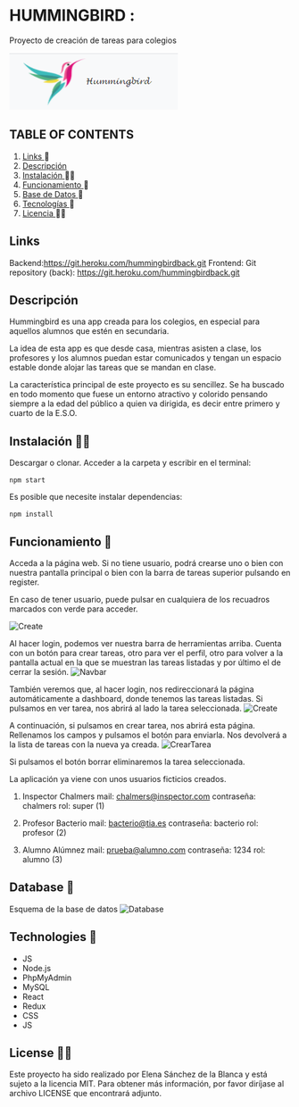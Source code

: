 # HUMMINGBIRD :
Proyecto de creación de tareas para colegios

![Logo](Logorm.PNG)


## TABLE OF CONTENTS
1. [ Links ](#links) :hammer:
2. [ Descripción ](#description) 
3. [ Instalación ](#setup) :technologist:
4. [ Funcionamiento ](#run) :hammer:
5. [ Base de Datos ](#db) :scroll:
6. [ Tecnologías ](#technologies) :space_invader:
7. [ Licencia ](#license) :raising_hand_woman:

<a name="links"></a>

## Links
Backend:https://git.heroku.com/hummingbirdback.git
Frontend: 
Git repository (back): https://git.heroku.com/hummingbirdback.git

<a name="description"></a>

## Descripción 
Hummingbird es una app creada para los colegios, en especial para aquellos alumnos que estén en secundaria. 

La idea de esta app es que desde casa, mientras asisten a clase, los profesores y los alumnos puedan estar comunicados y tengan un espacio estable donde alojar las tareas que se mandan en clase. 

La característica principal de este proyecto es su sencillez. Se ha buscado en todo momento que fuese un entorno atractivo y colorido pensando siempre a la edad del público a quien va dirigida, es decir entre primero y cuarto de la E.S.O. 

<a name="setup"></a>

## Instalación :technologist:
Descargar o clonar. Acceder a la carpeta y escribir en el terminal: 

```
npm start
```

Es posible que necesite instalar dependencias: 

```
npm install
```

<a name="run"></a>

## Funcionamiento :hammer:
Acceda a la página web. Si no tiene usuario, podrá crearse uno o bien con nuestra pantalla principal o bien con la barra de tareas superior pulsando en register.

En caso de tener usuario, puede pulsar en cualquiera de los recuadros marcados con verde para acceder. 

![Create](https://i.ibb.co/m8SFDn4/main.png)


Al hacer login, podemos ver nuestra barra de herramientas arriba. Cuenta con un botón para crear tareas, otro para ver el perfil, otro para volver a la pantalla actual en la que se muestran las tareas listadas y por último el de cerrar la sesión.
![Navbar](https://i.ibb.co/BfxDG5m/barra.png)


También veremos que, al hacer login, nos redireccionará la página automáticamente a dashboard, donde tenemos las tareas listadas.
Si pulsamos en ver tarea, nos abrirá al lado la tarea seleccionada.
![Create](https://i.ibb.co/T23kFBp/tareas.png)

A continuación, si pulsamos en crear tarea, nos abrirá esta página. Rellenamos los campos y pulsamos el botón para enviarla. Nos devolverá a la lista de tareas con la nueva ya creada.
![CrearTarea](https://i.ibb.co/sPcg79B/creartarea.png)

Si pulsamos el botón borrar eliminaremos la tarea seleccionada.


La aplicación ya viene con unos usuarios ficticios creados.

1. Inspector Chalmers 
    mail: chalmers@inspector.com
    contraseña: chalmers
    rol: super (1)

2. Profesor Bacterio
    mail: bacterio@tia.es
    contraseña: bacterio
    rol: profesor (2)

3. Alumno Alúmnez
    mail: prueba@alumno.com
    contraseña: 1234
    rol: alumno (3)

<a name="db"></a>

## Database :scroll:
Esquema de la base de datos
![Database](https://i.ibb.co/W3jyLcP/DBdiagram.png)


<a name="technologies"></a>

## Technologies :space_invader:
- JS
- Node.js
- PhpMyAdmin
- MySQL
- React
- Redux
- CSS
- JS


<a name="license"></a>

## License :raising_hand_woman:
Este proyecto ha sido realizado por Elena Sánchez de la Blanca y está sujeto a la licencia MIT. Para obtener más información, por favor diríjase al archivo LICENSE que encontrará adjunto.
